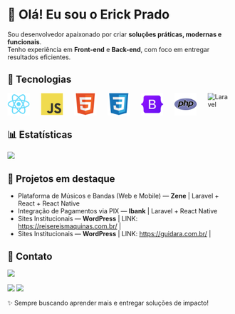 # 👋 Olá! Eu sou o **Erick Prado**

Sou desenvolvedor apaixonado por criar **soluções práticas, modernas e funcionais**.  
Tenho experiência em **Front-end** e **Back-end**, com foco em entregar resultados eficientes.


## 🧰 Tecnologias

<div style="display: flex; gap: 25px; align-items: center; justify-content: space-between; flex-wrap: nowrap; overflow-x: auto;">
  <img alt="React Native" height="50" src="https://raw.githubusercontent.com/devicons/devicon/master/icons/react/react-original.svg" />
  <img alt="JavaScript" height="50" src="https://raw.githubusercontent.com/devicons/devicon/master/icons/javascript/javascript-original.svg" />
  <img alt="HTML5" height="50" src="https://raw.githubusercontent.com/devicons/devicon/master/icons/html5/html5-original.svg" />
  <img alt="CSS3" height="50" src="https://raw.githubusercontent.com/devicons/devicon/master/icons/css3/css3-original.svg" />
  <img alt="Bootstrap" height="50" src="https://raw.githubusercontent.com/devicons/devicon/master/icons/bootstrap/bootstrap-original.svg" />
  <img alt="PHP" height="50" src="https://raw.githubusercontent.com/devicons/devicon/master/icons/php/php-original.svg" />
  <img alt="Laravel" height="50" src="https://cdn.jsdelivr.net/gh/devicons/devicon/icons/laravel/laravel-original.svg" />
  <img alt="WordPress" height="50" src="https://cdn.jsdelivr.net/gh/devicons/devicon/icons/wordpress/wordpress-original.svg" />

</div>


## 📊 Estatísticas

<p align="start">
  <img height="160" src="https://github-readme-stats.vercel.app/api?username=Pradiss&show_icons=true&theme=transparent&hide_title=true&count_private=true" />
 
</p>


## 🚀 Projetos em destaque

- Plataforma de Músicos e Bandas (Web e Mobile) — **Zene** | Laravel + React + React Native  
- Integração de Pagamentos via PIX — **Ibank** | Laravel + React Native  
- Sites Institucionais — **WordPress** | LINK: https://reisereismaquinas.com.br/ | 
- Sites Institucionais — **WordPress** | LINK: https://guidara.com.br/ | 
 



## 📩 Contato

<div > 
  
  <a href="https://instagram.com/erickpradofc" rel="nofollow"><img src="https://camo.githubusercontent.com/cc8a4ea180871317216b7557a7a9b8f1b565ce74863323097aa367961c70de96/68747470733a2f2f696d672e736869656c64732e696f2f62616467652f2d496e7374616772616d2d2532334534343035463f7374796c653d666f722d7468652d6261646765266c6f676f3d696e7374616772616d266c6f676f436f6c6f723d7768697465" data-canonical-src="https://img.shields.io/badge/-Instagram-%23E4405F?style=for-the-badge&amp;logo=instagram&amp;logoColor=white" style="max-width: 100%;"></a>
  
  <a href="mailto:erick.p436@gmail.com"><img src="https://camo.githubusercontent.com/8a15df73eefc8d613bab8230d8859b6328119607d14846dd1f1e0e9b526126b2/68747470733a2f2f696d672e736869656c64732e696f2f62616467652f2d476d61696c2d2532333333333f7374796c653d666f722d7468652d6261646765266c6f676f3d676d61696c266c6f676f436f6c6f723d7768697465" data-canonical-src="https://img.shields.io/badge/-Gmail-%23333?style=for-the-badge&amp;logo=gmail&amp;logoColor=white" style="max-width: 100%;"></a>
  <a href="https://www.linkedin.com/in/erick-prado-9305112a2/" rel="nofollow"><img src="https://camo.githubusercontent.com/7fee771b415a6f144501304c2c4074aa62a0dd96ddc0f8c0aafd95ac0af584c1/68747470733a2f2f696d672e736869656c64732e696f2f62616467652f2d4c696e6b6564496e2d2532333030373742353f7374796c653d666f722d7468652d6261646765266c6f676f3d6c696e6b6564696e266c6f676f436f6c6f723d7768697465" data-canonical-src="https://img.shields.io/badge/-LinkedIn-%230077B5?style=for-the-badge&amp;logo=linkedin&amp;logoColor=white" style="max-width: 100%;"></a> 
</div>

✨ Sempre buscando aprender mais e entregar soluções de impacto!
